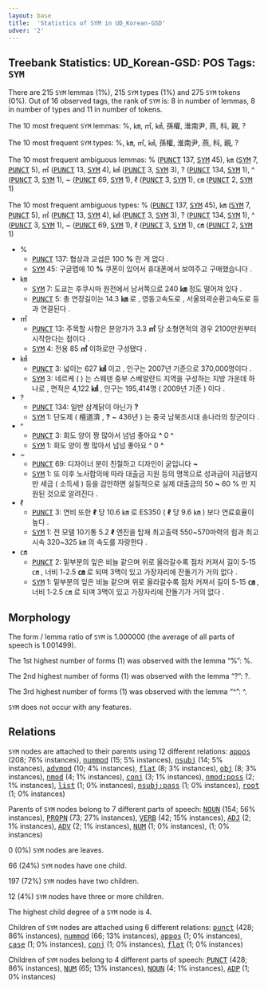 ```yaml
---
layout: base
title:  'Statistics of SYM in UD_Korean-GSD'
udver: '2'
---
```


## Treebank Statistics: UD_Korean-GSD: POS Tags: `SYM`

There are 215 `SYM` lemmas (1%), 215 `SYM` types (1%) and 275 `SYM` tokens (0%).
Out of 16 observed tags, the rank of `SYM` is: 8 in number of lemmas, 8 in number of types and 11 in number of tokens.

The 10 most frequent `SYM` lemmas: %, ㎞, ㎡, ㎢, 孫權, 淮南尹, 燕, 科, 親, ?

The 10 most frequent `SYM` types:  %, ㎞, ㎡, ㎢, 孫權, 淮南尹, 燕, 科, 親, ?

The 10 most frequent ambiguous lemmas: % (<tt><a href="ko_gsd-pos-PUNCT.html">PUNCT</a></tt> 137, <tt><a href="ko_gsd-pos-SYM.html">SYM</a></tt> 45), ㎞ (<tt><a href="ko_gsd-pos-SYM.html">SYM</a></tt> 7, <tt><a href="ko_gsd-pos-PUNCT.html">PUNCT</a></tt> 5), ㎡ (<tt><a href="ko_gsd-pos-PUNCT.html">PUNCT</a></tt> 13, <tt><a href="ko_gsd-pos-SYM.html">SYM</a></tt> 4), ㎢ (<tt><a href="ko_gsd-pos-PUNCT.html">PUNCT</a></tt> 3, <tt><a href="ko_gsd-pos-SYM.html">SYM</a></tt> 3), ? (<tt><a href="ko_gsd-pos-PUNCT.html">PUNCT</a></tt> 134, <tt><a href="ko_gsd-pos-SYM.html">SYM</a></tt> 1), ^ (<tt><a href="ko_gsd-pos-PUNCT.html">PUNCT</a></tt> 3, <tt><a href="ko_gsd-pos-SYM.html">SYM</a></tt> 1), ~ (<tt><a href="ko_gsd-pos-PUNCT.html">PUNCT</a></tt> 69, <tt><a href="ko_gsd-pos-SYM.html">SYM</a></tt> 1), ℓ (<tt><a href="ko_gsd-pos-PUNCT.html">PUNCT</a></tt> 3, <tt><a href="ko_gsd-pos-SYM.html">SYM</a></tt> 1), ㎝ (<tt><a href="ko_gsd-pos-PUNCT.html">PUNCT</a></tt> 2, <tt><a href="ko_gsd-pos-SYM.html">SYM</a></tt> 1)

The 10 most frequent ambiguous types:  % (<tt><a href="ko_gsd-pos-PUNCT.html">PUNCT</a></tt> 137, <tt><a href="ko_gsd-pos-SYM.html">SYM</a></tt> 45), ㎞ (<tt><a href="ko_gsd-pos-SYM.html">SYM</a></tt> 7, <tt><a href="ko_gsd-pos-PUNCT.html">PUNCT</a></tt> 5), ㎡ (<tt><a href="ko_gsd-pos-PUNCT.html">PUNCT</a></tt> 13, <tt><a href="ko_gsd-pos-SYM.html">SYM</a></tt> 4), ㎢ (<tt><a href="ko_gsd-pos-PUNCT.html">PUNCT</a></tt> 3, <tt><a href="ko_gsd-pos-SYM.html">SYM</a></tt> 3), ? (<tt><a href="ko_gsd-pos-PUNCT.html">PUNCT</a></tt> 134, <tt><a href="ko_gsd-pos-SYM.html">SYM</a></tt> 1), ^ (<tt><a href="ko_gsd-pos-PUNCT.html">PUNCT</a></tt> 3, <tt><a href="ko_gsd-pos-SYM.html">SYM</a></tt> 1), ~ (<tt><a href="ko_gsd-pos-PUNCT.html">PUNCT</a></tt> 69, <tt><a href="ko_gsd-pos-SYM.html">SYM</a></tt> 1), ℓ (<tt><a href="ko_gsd-pos-PUNCT.html">PUNCT</a></tt> 3, <tt><a href="ko_gsd-pos-SYM.html">SYM</a></tt> 1), ㎝ (<tt><a href="ko_gsd-pos-PUNCT.html">PUNCT</a></tt> 2, <tt><a href="ko_gsd-pos-SYM.html">SYM</a></tt> 1)


* %
  * <tt><a href="ko_gsd-pos-PUNCT.html">PUNCT</a></tt> 137: 협상과 교섭은 100 <b>%</b> 란 게 없다 .
  * <tt><a href="ko_gsd-pos-SYM.html">SYM</a></tt> 45: 구글맵에 10 <b>%</b> 쿠폰이 있어서 휴대폰에서 보여주고 구매했습니다 .
* ㎞
  * <tt><a href="ko_gsd-pos-SYM.html">SYM</a></tt> 7: 도쿄는 후쿠시마 원전에서 남서쪽으로 240 <b>㎞</b> 정도 떨어져 있다 .
  * <tt><a href="ko_gsd-pos-PUNCT.html">PUNCT</a></tt> 5: 총 연장길이는 14.3 <b>㎞</b> 로 , 영동고속도로 , 서울외곽순환고속도로 등과 연결된다 .
* ㎡
  * <tt><a href="ko_gsd-pos-PUNCT.html">PUNCT</a></tt> 13: 주목할 사항은 분양가가 3.3 <b>㎡</b> 당 소형면적의 경우 2100만원부터 시작한다는 점이다 .
  * <tt><a href="ko_gsd-pos-SYM.html">SYM</a></tt> 4: 전용 85 <b>㎡</b> 이하로만 구성됐다 .
* ㎢
  * <tt><a href="ko_gsd-pos-PUNCT.html">PUNCT</a></tt> 3: 넓이는 627 <b>㎢</b> 이고 , 인구는 2007년 기준으로 370,000명이다 .
  * <tt><a href="ko_gsd-pos-SYM.html">SYM</a></tt> 3: 네르케 ( ) 는 스웨덴 중부 스베알란드 지역을 구성하는 지방 가운데 하나로 , 면적은 4,122 <b>㎢</b> , 인구는 195,414명 ( 2009년 기준 ) 이다 .
* ?
  * <tt><a href="ko_gsd-pos-PUNCT.html">PUNCT</a></tt> 134: 일반 삼계닭이 아닌가 <b>?</b>
  * <tt><a href="ko_gsd-pos-SYM.html">SYM</a></tt> 1: 단도제 ( 檀道濟 , <b>?</b> ~ 436년 ) 는 중국 남북조시대 송나라의 장군이다 .
* ^
  * <tt><a href="ko_gsd-pos-PUNCT.html">PUNCT</a></tt> 3: 회도 양이 짱 많아서 넘넘 좋아요 <b>^</b> 0 ^
  * <tt><a href="ko_gsd-pos-SYM.html">SYM</a></tt> 1: 회도 양이 짱 많아서 넘넘 좋아요 ^ 0 <b>^</b>
* ~
  * <tt><a href="ko_gsd-pos-PUNCT.html">PUNCT</a></tt> 69: 디자이너 분이 친절하고 디자인이 굳입니다 <b>~</b>
  * <tt><a href="ko_gsd-pos-SYM.html">SYM</a></tt> 1: 또 이후 노사합의에 따라 대출금 지원 등의 명목으로 성과급이 지급됐지만 세금 ( 소득세 ) 등을 감안하면 실질적으로 실제 대출금의 50 <b>~</b> 60 % 만 지원된 것으로 알려진다 .
* ℓ
  * <tt><a href="ko_gsd-pos-PUNCT.html">PUNCT</a></tt> 3: 연비 또한 <b>ℓ</b> 당 10.6 ㎞ 로 ES350 ( <b>ℓ</b> 당 9.6 ㎞ ) 보다 연료효율이 높다 .
  * <tt><a href="ko_gsd-pos-SYM.html">SYM</a></tt> 1: 전 모델 10기통 5.2 <b>ℓ</b> 엔진을 탑재 최고출력 550~570마력의 힘과 최고시속 320~325 ㎞ 의 속도를 자랑한다 .
* ㎝
  * <tt><a href="ko_gsd-pos-PUNCT.html">PUNCT</a></tt> 2: 밑부분의 잎은 비늘 같으며 위로 올라갈수록 점차 커져서 길이 5-15 ㎝ , 너비 1-2.5 <b>㎝</b> 로 되며 3맥이 있고 가장자리에 잔돌기가 거의 없다 .
  * <tt><a href="ko_gsd-pos-SYM.html">SYM</a></tt> 1: 밑부분의 잎은 비늘 같으며 위로 올라갈수록 점차 커져서 길이 5-15 <b>㎝</b> , 너비 1-2.5 ㎝ 로 되며 3맥이 있고 가장자리에 잔돌기가 거의 없다 .

## Morphology

The form / lemma ratio of `SYM` is 1.000000 (the average of all parts of speech is 1.001499).

The 1st highest number of forms (1) was observed with the lemma “%”: %.

The 2nd highest number of forms (1) was observed with the lemma “?”: ?.

The 3rd highest number of forms (1) was observed with the lemma “^”: ^.

`SYM` does not occur with any features.


## Relations

`SYM` nodes are attached to their parents using 12 different relations: <tt><a href="ko_gsd-dep-appos.html">appos</a></tt> (208; 76% instances), <tt><a href="ko_gsd-dep-nummod.html">nummod</a></tt> (15; 5% instances), <tt><a href="ko_gsd-dep-nsubj.html">nsubj</a></tt> (14; 5% instances), <tt><a href="ko_gsd-dep-advmod.html">advmod</a></tt> (10; 4% instances), <tt><a href="ko_gsd-dep-flat.html">flat</a></tt> (8; 3% instances), <tt><a href="ko_gsd-dep-obj.html">obj</a></tt> (8; 3% instances), <tt><a href="ko_gsd-dep-nmod.html">nmod</a></tt> (4; 1% instances), <tt><a href="ko_gsd-dep-conj.html">conj</a></tt> (3; 1% instances), <tt><a href="ko_gsd-dep-nmod-poss.html">nmod:poss</a></tt> (2; 1% instances), <tt><a href="ko_gsd-dep-list.html">list</a></tt> (1; 0% instances), <tt><a href="ko_gsd-dep-nsubj-pass.html">nsubj:pass</a></tt> (1; 0% instances), <tt><a href="ko_gsd-dep-root.html">root</a></tt> (1; 0% instances)

Parents of `SYM` nodes belong to 7 different parts of speech: <tt><a href="ko_gsd-pos-NOUN.html">NOUN</a></tt> (154; 56% instances), <tt><a href="ko_gsd-pos-PROPN.html">PROPN</a></tt> (73; 27% instances), <tt><a href="ko_gsd-pos-VERB.html">VERB</a></tt> (42; 15% instances), <tt><a href="ko_gsd-pos-ADJ.html">ADJ</a></tt> (2; 1% instances), <tt><a href="ko_gsd-pos-ADV.html">ADV</a></tt> (2; 1% instances), <tt><a href="ko_gsd-pos-NUM.html">NUM</a></tt> (1; 0% instances),  (1; 0% instances)

0 (0%) `SYM` nodes are leaves.

66 (24%) `SYM` nodes have one child.

197 (72%) `SYM` nodes have two children.

12 (4%) `SYM` nodes have three or more children.

The highest child degree of a `SYM` node is 4.

Children of `SYM` nodes are attached using 6 different relations: <tt><a href="ko_gsd-dep-punct.html">punct</a></tt> (428; 86% instances), <tt><a href="ko_gsd-dep-nummod.html">nummod</a></tt> (66; 13% instances), <tt><a href="ko_gsd-dep-appos.html">appos</a></tt> (1; 0% instances), <tt><a href="ko_gsd-dep-case.html">case</a></tt> (1; 0% instances), <tt><a href="ko_gsd-dep-conj.html">conj</a></tt> (1; 0% instances), <tt><a href="ko_gsd-dep-flat.html">flat</a></tt> (1; 0% instances)

Children of `SYM` nodes belong to 4 different parts of speech: <tt><a href="ko_gsd-pos-PUNCT.html">PUNCT</a></tt> (428; 86% instances), <tt><a href="ko_gsd-pos-NUM.html">NUM</a></tt> (65; 13% instances), <tt><a href="ko_gsd-pos-NOUN.html">NOUN</a></tt> (4; 1% instances), <tt><a href="ko_gsd-pos-ADP.html">ADP</a></tt> (1; 0% instances)

